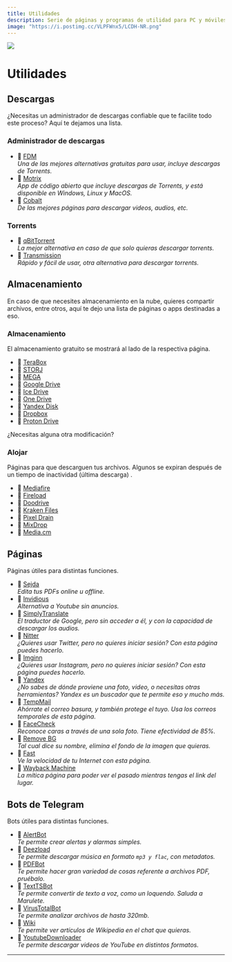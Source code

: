 ```yaml
---
title: Utilidades
description: Serie de páginas y programas de utilidad para PC y móviles
image: "https://i.postimg.cc/VLPFWnx5/LCDH-NR.png"
---
```

![](https://i.postimg.cc/PJstW1Sn/util.png)    
# Utilidades

## Descargas

¿Necesitas un administrador de descargas confiable que te facilite todo este proceso? Aquí te dejamos una lista.

### Administrador de descargas

-  🍩 [FDM](https://www.freedownloadmanager.org/)    
*Una de las mejores alternativas gratuitas para usar, incluye descargas de Torrents.*
-  🍩 [Motrix](https://motrix.app/)        
*App de código abierto que incluye descargas de Torrents, y está disponible en Windows, Linux y MacOS.*
-  🍩 [Cobalt](https://cobalt.tools/)    
*De las mejores páginas para descargar videos, audios, etc.*

### Torrents

-  🍩 [qBitTorrent](https://www.qbittorrent.org/)    
*La mejor alternativa en caso de que solo quieras descargar torrents.*
-  🍩 [Transmission](https://transmissionbt.com/)    
*Rápido y fácil de usar, otra alternativa para descargar torrents.*

## Almacenamiento

En caso de que necesites almacenamiento en la nube, quieres compartir archivos, entre otros, aquí te dejo una lista de páginas o apps destinadas a eso.

### Almacenamiento

El almacenamiento gratuito se mostrará al lado de la respectiva página.

-  🍩 [TeraBox](https://www.terabox.com/) <Badge type="info" text="1TB" />
-  🍩 [STORJ](https://www.storj.io/) <Badge type="info" text="25GB" />
-  🍩 [MEGA](https://mega.nz/) <Badge type="info" text="20GB" />
-  🍩 [Google Drive](https://drive.google.com/) <Badge type="info" text="15GB" />
-  🍩 [Ice Drive](https://icedrive.net/) <Badge type="info" text="10GB" />
-  🍩 [One Drive](https://onedrive.live.com/) <Badge type="info" text="5GB" />
-  🍩 [Yandex Disk](https://disk.yandex.com/) <Badge type="info" text="5GB" />
-  🍩 [Dropbox](https://www.dropbox.com/) <Badge type="info" text="2GB" />
-  🍩 [Proton Drive](https://proton.me/drive) <Badge type="info" text="1GB" />

¿Necesitas alguna otra modificación?

### Alojar

Páginas para que descarguen tus archivos. Algunos se expiran después de un tiempo de inactividad (última descarga)    .

-  🍩 [Mediafire](https://www.mediafire.com/)    
-  🍩 [Fireload](https://www.fireload.com/)    
-  🍩 [Doodrive](https://doodrive.com/)    
-  🍩 [Kraken Files](https://krakenfiles.com/) <Badge type="info" text="90 dias" />      
-  🍩 [Pixel Drain](https://pixeldrain.com/)<Badge type="info" text="60 dias" />      
-  🍩 [MixDrop](https://mixdrop.co/)<Badge type="info" text="60 dias" />      
-  🍩 [Media.cm](https://media.cm/)<Badge type="info" text="infinito, solo videos" />      


## Páginas

Páginas útiles para distintas funciones.

-  🍩 [Sejda](https://www.sejda.com/pdf-editor)    
*Edita tus PDFs online u offline.*
-  🍩 [Invidious](http://invidious.poast.org/)    
*Alternativa a Youtube sin anuncios.*
-  🍩 [SimplyTranslate](http://translate.syncpundit.io/)    
*El traductor de Google, pero sin acceder a él, y con la capacidad de descargar los audios.*
-  🍩 [Nitter](https://twiiit.com/)    
*¿Quieres usar Twitter, pero no quieres iniciar sesión? Con esta página puedes hacerlo.*
-  🍩 [Imginn](http://imginn.com/)    
*¿Quieres usar Instagram, pero no quieres iniciar sesión? Con esta página puedes hacerlo.*
-  🍩 [Yandex](https://yandex.com/)    
*¿No sabes de dónde proviene una foto, video, o necesitas otras herramientas? Yandex es un buscador que te permite eso y mucho más.*
-  🍩 [TempMail](https://temp-mail.org/es/)    
*Ahórrate el correo basura, y también protege el tuyo. Usa los correos temporales de esta página.*
-  🍩 [FaceCheck](https://facecheck.id/es)    
*Reconoce caras a través de una sola foto. Tiene efectividad de 85%.*
-  🍩 [Remove BG](https://www.remove.bg/es)    
*Tal cual dice su nombre, elimina el fondo de la imagen que quieras.*
-  🍩 [Fast](https://fast.com/es/)    
*Ve la velocidad de tu Internet con esta página.*
-  🍩 [Wayback Machine](https://web.archive.org/)    
*La mítica página para poder ver el pasado mientras tengas el link del lugar.*


## Bots de Telegram

Bots útiles para distintas funciones.

-  🍩 [AlertBot](https://t.me/AlertBot)    
*Te permite crear alertas y alarmas simples.*
-  🍩 [Deezload](https://t.me/deezload2bot)    
*Te permite descargar música en formato `mp3 y flac`, con metadatos.*
-  🍩 [PDFBot](https://t.me/pdfbot)    
*Te permite hacer gran variedad de cosas referente a archivos PDF, pruébalo.*
-  🍩 [TextTSBot](https://t.me/TextTSBot)    
*Te permite convertir de texto a voz, como un loquendo. Saluda a Marulete.*
-  🍩 [VirusTotalBot](https://t.me/VirusTotalAV_bot)    
*Te permite analizar archivos de hasta 320mb.*
-  🍩 [Wiki](https://t.me/wiki)    
*Te permite ver artículos de Wikipedia en el chat que quieras.*
-  🍩 [YoutubeDownloader](https://t.me/youtubedownload3r_robot)    
*Te permite descargar videos de YouTube en distintos formatos.*

---


